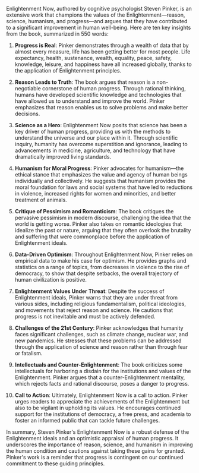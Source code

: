 Enlightenment Now, authored by cognitive psychologist Steven Pinker, is an extensive work that champions the values of the Enlightenment—reason, science, humanism, and progress—and argues that they have contributed to a significant improvement in human well-being. Here are ten key insights from the book, summarized in 550 words:

1. **Progress is Real**: Pinker demonstrates through a wealth of data that by almost every measure, life has been getting better for most people. Life expectancy, health, sustenance, wealth, equality, peace, safety, knowledge, leisure, and happiness have all increased globally, thanks to the application of Enlightenment principles.

2. **Reason Leads to Truth**: The book argues that reason is a non-negotiable cornerstone of human progress. Through rational thinking, humans have developed scientific knowledge and technologies that have allowed us to understand and improve the world. Pinker emphasizes that reason enables us to solve problems and make better decisions.

3. **Science as a Hero**: Enlightenment Now posits that science has been a key driver of human progress, providing us with the methods to understand the universe and our place within it. Through scientific inquiry, humanity has overcome superstition and ignorance, leading to advancements in medicine, agriculture, and technology that have dramatically improved living standards.

4. **Humanism for Moral Progress**: Pinker advocates for humanism—the ethical stance that emphasizes the value and agency of human beings individually and collectively. He suggests that humanism provides the moral foundation for laws and social systems that have led to reductions in violence, increased rights for women and minorities, and better treatment of animals.

5. **Critique of Pessimism and Romanticism**: The book critiques the pervasive pessimism in modern discourse, challenging the idea that the world is getting worse. Pinker also takes on romantic ideologies that idealize the past or nature, arguing that they often overlook the brutality and suffering that were commonplace before the application of Enlightenment ideals.

6. **Data-Driven Optimism**: Throughout Enlightenment Now, Pinker relies on empirical data to make his case for optimism. He provides graphs and statistics on a range of topics, from decreases in violence to the rise of democracy, to show that despite setbacks, the overall trajectory of human civilization is positive.

7. **Enlightenment Values Under Threat**: Despite the success of Enlightenment ideals, Pinker warns that they are under threat from various sides, including religious fundamentalism, political ideologies, and movements that reject reason and science. He cautions that progress is not inevitable and must be actively defended.

8. **Challenges of the 21st Century**: Pinker acknowledges that humanity faces significant challenges, such as climate change, nuclear war, and new pandemics. He stresses that these problems can be addressed through the application of science and reason rather than through fear or fatalism.

9. **Intellectuals and Counter-Enlightenment**: The book criticizes some intellectuals for harboring a disdain for the institutions and values of the Enlightenment. Pinker argues that a counter-Enlightenment mentality, which rejects facts and rational discourse, poses a danger to progress.

10. **Call to Action**: Ultimately, Enlightenment Now is a call to action. Pinker urges readers to appreciate the achievements of the Enlightenment but also to be vigilant in upholding its values. He encourages continued support for the institutions of democracy, a free press, and academia to foster an informed public that can tackle future challenges.

In summary, Steven Pinker's Enlightenment Now is a robust defense of the Enlightenment ideals and an optimistic appraisal of human progress. It underscores the importance of reason, science, and humanism in improving the human condition and cautions against taking these gains for granted. Pinker's work is a reminder that progress is contingent on our continued commitment to these guiding principles.